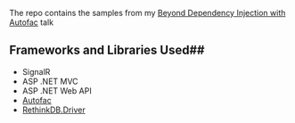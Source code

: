The repo contains the samples from my [Beyond Dependency Injection with Autofac](http://www.meetup.com/dotNetMiami/events/228019566/) talk

## Frameworks and Libraries Used##
* SignalR
* ASP .NET MVC
* ASP .NET Web API
* [Autofac](https://github.com/autofac)
* [RethinkDB.Driver](https://github.com/bchavez/RethinkDb.Driver)

